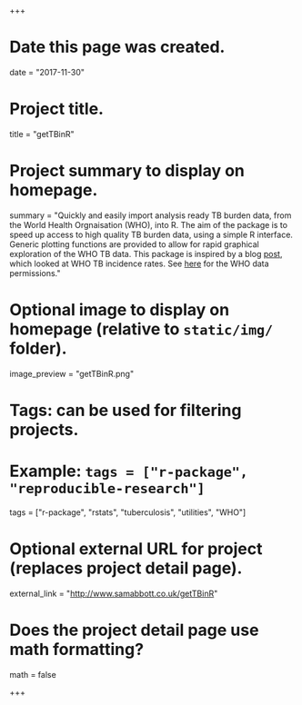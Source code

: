 +++
  # Date this page was created.
  date = "2017-11-30"
  
  # Project title.
  title = "getTBinR"
  
  # Project summary to display on homepage.
  summary = "Quickly and easily import analysis ready TB burden data, from the World Health Orgnaisation (WHO), into R. The aim of the package is to speed up access to high quality TB burden data, using a simple R interface. Generic plotting functions are provided to allow for rapid graphical exploration of the WHO TB data. This package is inspired by a blog [post](https://incidental-ideas.org/2017/03/03/who-tuberculosis-data-ggplot2/), which looked at WHO TB incidence rates. See [here](http://www.who.int/about/copyright/en/) for the WHO data permissions."
  
  # Optional image to display on homepage (relative to `static/img/` folder).
  image_preview = "getTBinR.png"
  
  # Tags: can be used for filtering projects.
  # Example: `tags = ["r-package", "reproducible-research"]`
  tags = ["r-package", "rstats", "tuberculosis", "utilities", "WHO"]
  
  # Optional external URL for project (replaces project detail page).
  external_link = "http://www.samabbott.co.uk/getTBinR"
  
  # Does the project detail page use math formatting?
  math = false
  
+++
    